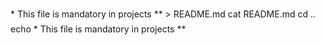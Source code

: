 *** This file is mandatory in projects ** > README.md
cat README.md
cd ..
echo *** This file is mandatory in projects **
